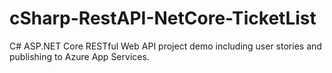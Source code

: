 # cSharp-RestAPI-NetCore-TicketList
C# ASP.NET Core RESTful Web API project demo including user stories and publishing to Azure App Services.
